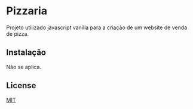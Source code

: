 # Pizzaria

Projeto utilizado javascript vanilla para a criação de um website de venda de pizza.

## Instalação

Não se aplica.

## License

[MIT](https://choosealicense.com/licenses/mit/)
